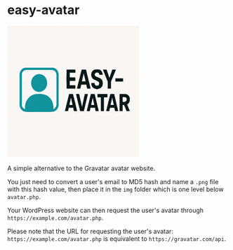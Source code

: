 # easy-avatar

<img src="easy-avatar.png" width="300" height="300" alt="image">

A simple alternative to the Gravatar avatar website.

You just need to convert a user's email to MD5 hash and name a `.png` file with this hash value, then place it in the `img` folder which is one level below `avatar.php`.

Your WordPress website can then request the user's avatar through `https://example.com/avatar.php`.

Please note that the URL for requesting the user's avatar: `https://example.com/avatar.php` is equivalent to `https://gravatar.com/api`. 
